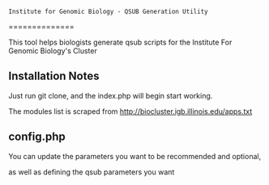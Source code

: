     Institute for Genomic Biology - QSUB Generation Utility
==============

This tool helps biologists generate qsub scripts for the Institute For Genomic Biology's Cluster


<h2>Installation Notes</h2>

Just run git clone, and the index.php will begin start working.

The modules list is scraped from  http://biocluster.igb.illinois.edu/apps.txt 


<h2>config.php</h2>
You can update the parameters you want to be recommended and optional,

as well as defining the qsub parameters you want
